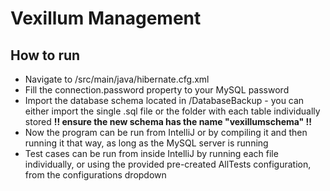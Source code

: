 # Vexillum Management

## How to run

* Navigate to /src/main/java/hibernate.cfg.xml
* Fill the connection.password property to your MySQL password
* Import the database schema located in /DatabaseBackup - you can either import the single .sql file or the folder with each table individually stored **!! ensure the new schema has the name "vexillumschema" !!**
* Now the program can be run from IntelliJ or by compiling it and then running it that way, as long as the MySQL server is running
* Test cases can be run from inside IntelliJ by running each file individually, or using the provided pre-created AllTests configuration, from the configurations dropdown
